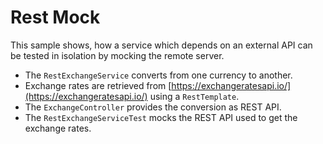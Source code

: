 # Rest Mock

This sample shows, how a service which depends on an external API can be tested in isolation by mocking the remote
server.

* The `RestExchangeService` converts from one currency to another.
* Exchange rates are retrieved from [https://exchangeratesapi.io/](https://exchangeratesapi.io/) using a `RestTemplate`.
* The `ExchangeController` provides the conversion as REST API.
* The `RestExchangeServiceTest` mocks the REST API used to get the exchange rates.
